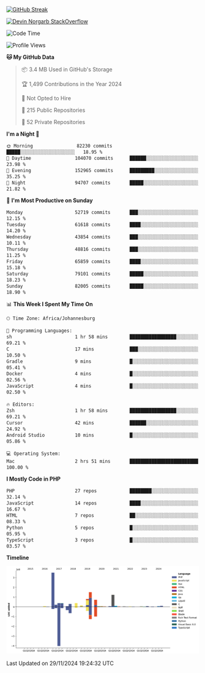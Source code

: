 
[![GitHub Streak](http://github-readme-streak-stats.herokuapp.com?user=DevinNorgarb&date_format=M%20j%5B%2C%20Y%5D)]()


[![Devin Norgarb StackOverflow](https://github-readme-stackoverflow.vercel.app/?userID=4993755)](https://stackoverflow.com/users/4993755/devin-norgarb)

<!--START_SECTION:waka-->
![Code Time](http://img.shields.io/badge/Code%20Time-9%2C255%20hrs%2016%20mins-blue)

![Profile Views](http://img.shields.io/badge/Profile%20Views-104-blue)

**🐱 My GitHub Data** 

> 📦 3.4 MB Used in GitHub's Storage 
 > 
> 🏆 1,499 Contributions in the Year 2024
 > 
> 🚫 Not Opted to Hire
 > 
> 📜 215 Public Repositories 
 > 
> 🔑 52 Private Repositories 
 > 
**I'm a Night 🦉** 

```text
🌞 Morning                82230 commits       █████░░░░░░░░░░░░░░░░░░░░   18.95 % 
🌆 Daytime                104070 commits      ██████░░░░░░░░░░░░░░░░░░░   23.98 % 
🌃 Evening                152965 commits      █████████░░░░░░░░░░░░░░░░   35.25 % 
🌙 Night                  94707 commits       █████░░░░░░░░░░░░░░░░░░░░   21.82 % 
```
📅 **I'm Most Productive on Sunday** 

```text
Monday                   52719 commits       ███░░░░░░░░░░░░░░░░░░░░░░   12.15 % 
Tuesday                  61618 commits       ████░░░░░░░░░░░░░░░░░░░░░   14.20 % 
Wednesday                43854 commits       ███░░░░░░░░░░░░░░░░░░░░░░   10.11 % 
Thursday                 48816 commits       ███░░░░░░░░░░░░░░░░░░░░░░   11.25 % 
Friday                   65859 commits       ████░░░░░░░░░░░░░░░░░░░░░   15.18 % 
Saturday                 79101 commits       █████░░░░░░░░░░░░░░░░░░░░   18.23 % 
Sunday                   82005 commits       █████░░░░░░░░░░░░░░░░░░░░   18.90 % 
```


📊 **This Week I Spent My Time On** 

```text
🕑︎ Time Zone: Africa/Johannesburg

💬 Programming Languages: 
sh                       1 hr 58 mins        █████████████████░░░░░░░░   69.21 % 
C                        17 mins             ███░░░░░░░░░░░░░░░░░░░░░░   10.50 % 
Gradle                   9 mins              █░░░░░░░░░░░░░░░░░░░░░░░░   05.41 % 
Docker                   4 mins              █░░░░░░░░░░░░░░░░░░░░░░░░   02.56 % 
JavaScript               4 mins              █░░░░░░░░░░░░░░░░░░░░░░░░   02.50 % 

🔥 Editors: 
Zsh                      1 hr 58 mins        █████████████████░░░░░░░░   69.21 % 
Cursor                   42 mins             ██████░░░░░░░░░░░░░░░░░░░   24.92 % 
Android Studio           10 mins             █░░░░░░░░░░░░░░░░░░░░░░░░   05.86 % 

💻 Operating System: 
Mac                      2 hrs 51 mins       █████████████████████████   100.00 % 
```

**I Mostly Code in PHP** 

```text
PHP                      27 repos            ████████░░░░░░░░░░░░░░░░░   32.14 % 
JavaScript               14 repos            ████░░░░░░░░░░░░░░░░░░░░░   16.67 % 
HTML                     7 repos             ██░░░░░░░░░░░░░░░░░░░░░░░   08.33 % 
Python                   5 repos             █░░░░░░░░░░░░░░░░░░░░░░░░   05.95 % 
TypeScript               3 repos             █░░░░░░░░░░░░░░░░░░░░░░░░   03.57 % 
```



**Timeline**

![Lines of Code chart](https://raw.githubusercontent.com/DevinNorgarb/DevinNorgarb/main/assets/bar_graph.png)


 Last Updated on 29/11/2024 19:24:32 UTC
<!--END_SECTION:waka-->

